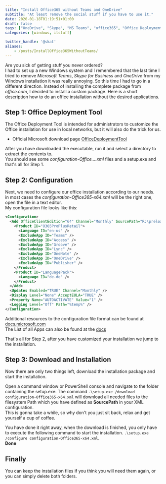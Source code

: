 ```yaml
---
title: "Install Office365 without Teams and OneDrive"
subtitle: "At least remove the social stuff if you have to use it."
date: 2020-01-18T01:19:51+01:00
draft: false
tags: ["OneDrive", "Skype", "MS Teams", "office365", "Office Deployment Tool"]
categories: [windows, itstuff]

twitter_handle: '@skat'
aliases:
    - /posts/InstallOffice365WithoutTeams/
---
```


Are you sick of getting stuff you never ordered?  
I had to set up a new Windows system and I remembered that the last time I tried to remove *Microsoft Teams*, *Skype for Business* and *OneDrive* from my Windows installation it was really annoying. So this time I had to go in a different direction. Instead of installing the complete package from *office.com*, I decided to install a custom package. Here is a short description how to do an office installation without the desired applications.
<!--more-->
## Step 1: Office Deployment Tool

The Office Deployment Tool is intended for administrators to customize the Office installation for use in local networks, but it will also do the trick for us.

- Official Microsoft download page [OfficeDeploymentTool](https://www.microsoft.com/en-us/download/details.aspx?id=49117)

After you have downloaded the executable, run it and select a directory to extract the contents to.  
You should see some *configuration-Office....xml* files and a setup.exe and that's all for Step 1.

## Step 2: Configuration

Next, we need to configure our office installation according to our needs.  
in most cases the *configuration-Office365-x64.xml* will be the right one, open the file in a text editor.  
My configuration file looks like this:

```xml
<Configuration>
  <Add OfficeClientEdition="64" Channel="Monthly" SourcePath="R:\preload" AllowCdnFallback="True">
    <Product ID="O365ProPlusRetail">
      <Language ID="en-us" />
      <ExcludeApp ID="Teams" />
      <ExcludeApp ID="Access" />
      <ExcludeApp ID="Groove" />
      <ExcludeApp ID="Lync" />
      <ExcludeApp ID="OneNote" />
      <ExcludeApp ID="OneDrive" />
      <ExcludeApp ID="Publisher" />
    </Product>
    <Product ID="LanguagePack">
      <Language ID="de-de" />
    </Product>
  </Add>
  <Updates Enabled="TRUE" Channel="Monthly" />
  <Display Level="None" AcceptEULA="TRUE" />
  <Property Name="AUTOACTIVATE" Value="1" />
  <Logging Level="Off" Path="%temp%" />
</Configuration>
```

Additional resources to the configuration file format can be found at [docs.microsoft.com](https://docs.microsoft.com/en-us/deployoffice/configuration-options-for-the-office-2016-deployment-tool)  
The List of all Apps can also be found at the [docs](https://docs.microsoft.com/en-us/deployoffice/configuration-options-for-the-office-2016-deployment-tool#id-attribute-part-of-excludeapp-element)  

That's all for Step 2, after you have customized your installation we jump to the installation.

## Step 3: Download and Installation

Now there are only two things left, download the installation package and start the installation.  
  
Open a command window or PowerShell console and navigate to the folder containing the setup.exe.
The command `.\setup.exe /download configuration-Office365-x64.xml` will download all needed files to the filesystem Path which you have defined as **SourcePath** in your XML configuration.  
This is gonna take a while, so why don't you just sit back, relax and get yourself a cup of coffee.
  
You have done it right away, when the download is finished, you only have to execute the following command to start the installation.
`.\setup.exe /configure configuration-Office365-x64.xml`.  
**Done**

## Finally

You can keep the installation files if you think you will need them again, or you can simply delete both folders.
